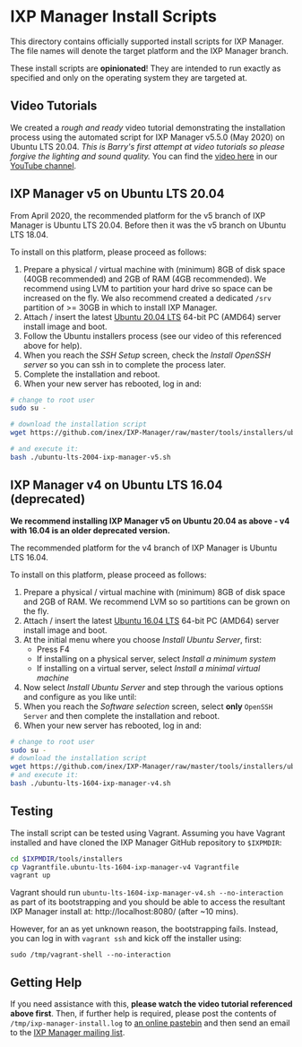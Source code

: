 # IXP Manager Install Scripts

This directory contains officially supported install scripts for IXP Manager. The file names will denote the target platform and the IXP Manager branch.

These install scripts are **opinionated**! They are intended to run exactly as specified and only on the operating system they are targeted at.

## Video Tutorials

We created a *rough and ready* video tutorial demonstrating the installation process using the automated script for IXP Manager v5.5.0 (May 2020) on Ubuntu LTS 20.04. *This is Barry's first attempt at video tutorials so please forgive the lighting and sound quality.* You can find the [video here](https://www.youtube.com/watch?v=U123-E8D-AI) in our [YouTube channel](https://www.youtube.com/channel/UCeW2fmMTBtE4fnlmg-2-evA).

## IXP Manager v5 on Ubuntu LTS 20.04

From April 2020, the recommended platform for the v5 branch of IXP Manager is Ubuntu LTS 20.04. Before then it was the v5 branch on Ubuntu LTS 18.04.

To install on this platform, please proceed as follows:

1. Prepare a physical / virtual machine with (minimum) 8GB of disk space (40GB recommended) and 2GB of RAM (4GB recommended). We recommend using LVM to partition your hard drive so space can be increased on the fly. We also recommend created a dedicated `/srv` partition of >= 30GB in which to install IXP Manager.
2. Attach / insert the latest [Ubuntu 20.04 LTS](http://releases.ubuntu.com/20.04/) 64-bit PC (AMD64) server install image and boot.
3. Follow the Ubuntu installers process (see our video of this referenced above for help).
4. When you reach the *SSH Setup* screen, check the *Install OpenSSH server* so you can ssh in to complete the process later.
5. Complete the installation and reboot.
6. When your new server has rebooted, log in and: 

```bash
# change to root user
sudo su -

# download the installation script
wget https://github.com/inex/IXP-Manager/raw/master/tools/installers/ubuntu-lts-2004-ixp-manager-v5.sh

# and execute it:
bash ./ubuntu-lts-2004-ixp-manager-v5.sh
```



## IXP Manager v4 on Ubuntu LTS 16.04 (deprecated)

**We recommend installing IXP Manager v5 on Ubuntu 20.04 as above - v4 with 16.04 is an older deprecated version.**

The recommended platform for the v4 branch of IXP Manager is Ubuntu LTS 16.04.

To install on this platform, please proceed as follows:

1. Prepare a physical / virtual machine with (minimum) 8GB of disk space and 2GB of RAM. We recommend LVM so so partitions can be grown on the fly.
2. Attach / insert the latest [Ubuntu 16.04 LTS](http://releases.ubuntu.com/16.04/) 64-bit PC (AMD64) server install image and boot.
3. At the initial menu where you choose *Install Ubuntu Server*, first:
   * Press F4
   * If installing on a physical server, select *Install a minimum system*
   * If installing on a virtual server, select *Install a minimal virtual machine*
4. Now select *Install Ubuntu Server* and step through the various options and configure as you like until:
5. When you reach the *Software selection* screen, select **only** `OpenSSH Server` and then complete the installation and reboot.
6. When your new server has rebooted, log in and: 

```bash
# change to root user
sudo su -
# download the installation script
wget https://github.com/inex/IXP-Manager/raw/master/tools/installers/ubuntu-lts-1604-ixp-manager-v4.sh
# and execute it:
bash ./ubuntu-lts-1604-ixp-manager-v4.sh
```

## Testing

The install script can be tested using Vagrant. Assuming you have Vagrant installed and have cloned the IXP Manager GitHub repository to `$IXPMDIR`:

```bash
cd $IXPMDIR/tools/installers
cp Vagrantfile.ubuntu-lts-1604-ixp-manager-v4 Vagrantfile
vagrant up
```

Vagrant should run `ubuntu-lts-1604-ixp-manager-v4.sh --no-interaction` as part of its bootstrapping and you should be able to access the resultant IXP Manager install at: http://localhost:8080/ (after ~10 mins).

However, for an as yet unknown reason, the bootstrapping fails. Instead, you can log in with `vagrant ssh` and kick off the installer using:

    sudo /tmp/vagrant-shell --no-interaction



## Getting Help

If you need assistance with this, **please watch the video tutorial referenced above first**. Then, if further help is required, please post the contents of `/tmp/ixp-manager-install.log` to [an online pastebin](https://pastebin.ibn.ie/) and then send an email to the [IXP Manager mailing list](https://www.inex.ie/mailman/listinfo/ixpmanager).
    
   
